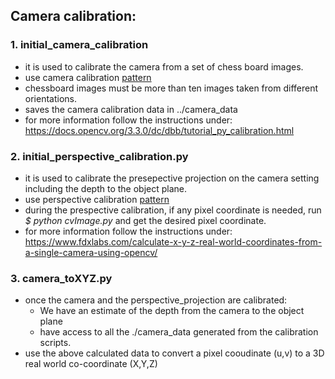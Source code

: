 ## Camera calibration:

### 1. initial_camera_calibration
- it is used to calibrate the camera from a set of chess board images. 
- use camera calibration [pattern](./pattern/chessboard.png)
- chessboard images must be more than ten images taken from different orientations.
- saves the camera calibration data in ../camera_data
- for more information follow the instructions under: https://docs.opencv.org/3.3.0/dc/dbb/tutorial_py_calibration.html

### 2. initial_perspective_calibration.py
- it is used to calibrate the presepective projection on the camera setting including the depth to the object plane.
- use perspective calibration [pattern](./pattern/perspective_pattern.pdf)
- during the prespective calibration, if any pixel coordinate is needed, run *$ python cvImage.py* and get the desired pixel coordinate.
- for more information follow the instructions under: https://www.fdxlabs.com/calculate-x-y-z-real-world-coordinates-from-a-single-camera-using-opencv/

### 3. camera_toXYZ.py
- once the camera and the perspective_projection are calibrated:
  - We have an estimate of the depth from the camera to the object plane
  - have access to all the ./camera_data generated from the calibration scripts.
- use the above calculated data to convert a pixel cooudinate (u,v) to a 3D real world co-coordinate (X,Y,Z)